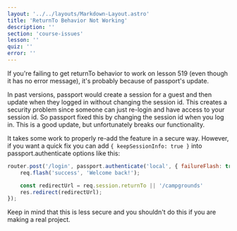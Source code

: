 ```yaml
---
layout: '../../layouts/Markdown-Layout.astro'
title: 'ReturnTo Behavior Not Working'
description: ''
section: 'course-issues'
lesson: ''
quiz: ''
error: ''
---
```


If you're failing to get returnTo behavior to work on lesson 519 (even though it has no error message), it's probably because of passport's update.

In past versions, passport would create a session for a guest and then update when they logged in without changing the session id. This creates a security problem since someone can just re-login and have access to your session id. So passport fixed this by changing the session id when you log in. This is a good update, but unfortunately breaks our functionality.

It takes some work to properly re-add the feature in a secure way. However, if you want a quick fix you can add `{ keepSessionInfo: true }` into passport.authenticate options like this:
```js
router.post('/login', passport.authenticate('local', { failureFlash: true, failureRedirect: '/login', keepSessionInfo: true  }), (req, res) => 
	req.flash('success', 'Welcome back!');

	const redirectUrl = req.session.returnTo || '/campgrounds'
	res.redirect(redirectUrl);
});
```
Keep in mind that this is less secure and you shouldn't do this if you are making a real project.